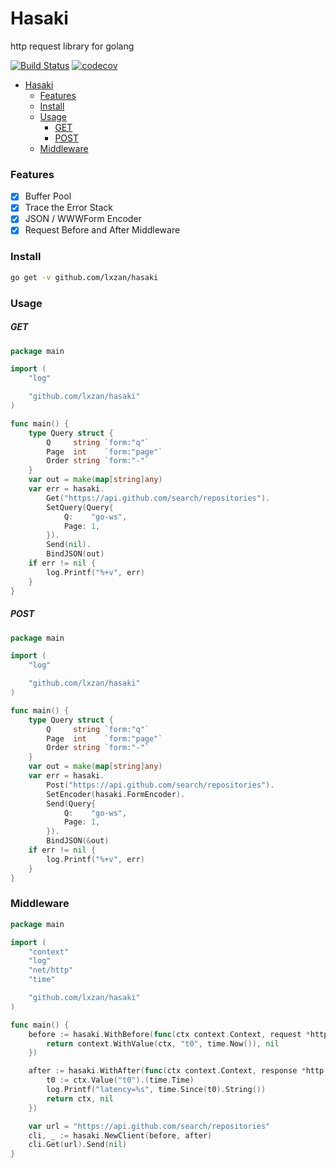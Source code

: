 # Hasaki

http request library for golang

[![Build Status][1]][2] [![codecov][3]][4]

[1]: https://github.com/lxzan/hasaki/workflows/Go%20Test/badge.svg?branch=master

[2]: https://github.com/lxzan/hasaki/actions?query=branch%3Amaster

[3]: https://codecov.io/gh/lxzan/hasaki/graph/badge.svg?token=0VY55RLS3G

[4]: https://codecov.io/gh/lxzan/hasaki

- [Hasaki](#hasaki)
    - [Features](#features)
    - [Install](#install)
    - [Usage](#usage)
      - [GET](#get)
      - [POST](#post)
    - [Middleware](#middleware)

### Features

- [x] Buffer Pool
- [x] Trace the Error Stack
- [x] JSON / WWWForm Encoder
- [x] Request Before and After Middleware

### Install

```bash
go get -v github.com/lxzan/hasaki
```

### Usage

##### GET

```go
package main

import (
	"log"

	"github.com/lxzan/hasaki"
)

func main() {
	type Query struct {
		Q     string `form:"q"`
		Page  int    `form:"page"`
		Order string `form:"-"`
	}
	var out = make(map[string]any)
	var err = hasaki.
		Get("https://api.github.com/search/repositories").
		SetQuery(Query{
			Q:    "go-ws",
			Page: 1,
		}).
		Send(nil).
		BindJSON(out)
	if err != nil {
		log.Printf("%+v", err)
	}
}

```

##### POST

```go
package main

import (
	"log"

	"github.com/lxzan/hasaki"
)

func main() {
	type Query struct {
		Q     string `form:"q"`
		Page  int    `form:"page"`
		Order string `form:"-"`
	}
	var out = make(map[string]any)
	var err = hasaki.
		Post("https://api.github.com/search/repositories").
		SetEncoder(hasaki.FormEncoder).
		Send(Query{
			Q:    "go-ws",
			Page: 1,
		}).
		BindJSON(&out)
	if err != nil {
		log.Printf("%+v", err)
	}
}
```

### Middleware

```go
package main

import (
	"context"
	"log"
	"net/http"
	"time"

	"github.com/lxzan/hasaki"
)

func main() {
	before := hasaki.WithBefore(func(ctx context.Context, request *http.Request) (context.Context, error) {
		return context.WithValue(ctx, "t0", time.Now()), nil
	})

	after := hasaki.WithAfter(func(ctx context.Context, response *http.Response) (context.Context, error) {
		t0 := ctx.Value("t0").(time.Time)
		log.Printf("latency=%s", time.Since(t0).String())
		return ctx, nil
	})

	var url = "https://api.github.com/search/repositories"
	cli, _ := hasaki.NewClient(before, after)
	cli.Get(url).Send(nil)
}
```